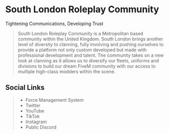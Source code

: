 # South London Roleplay Community
Tightening Communications, Developing Trust

> South London Roleplay Community is a Metropolitan based community within the United Kingdom. South London brings another level of diversity to clanning, fully involving and pushing ourselves to provide a platform not only custom developed but made with professional development and talent. The community takes on a new look at clanning as it allows us to diversify our fleets, uniforms and divisions to build our dream FiveM community with our access to multiple high-class modders within the scene.

## Social Links
> * Force Management System
> * Twitter
> * YouTube
> * TikTok
> * Instagram
> * Public Discord
